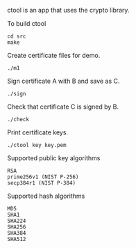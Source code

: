 ctool is an app that uses the crypto library.

To build ctool

```
cd src
make
```

Create certificate files for demo.

```
./m1
```

Sign certificate A with B and save as C.

```
./sign
```

Check that certificate C is signed by B.

```
./check
```

Print certificate keys.

```
./ctool key key.pem
```

Supported public key algorithms

```
RSA
prime256v1 (NIST P-256)
secp384r1 (NIST P-384)
```

Supported hash algorithms

```
MD5
SHA1
SHA224
SHA256
SHA384
SHA512
```
